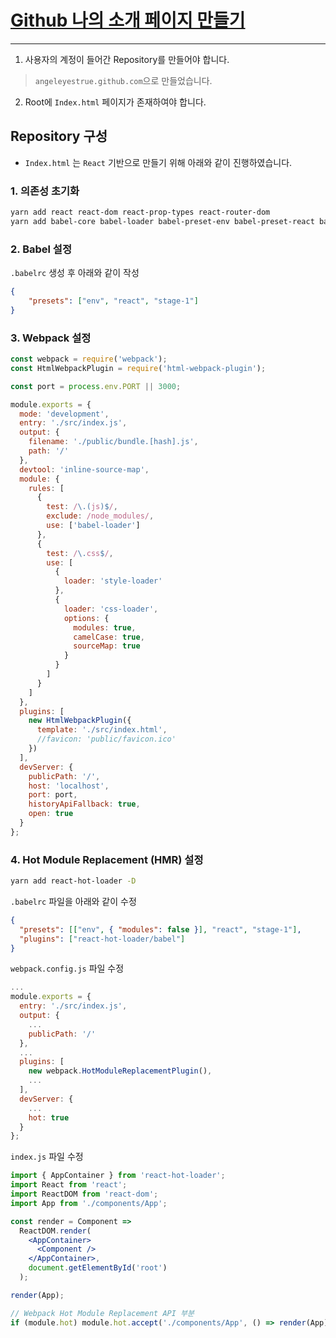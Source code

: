 # [Github 나의 소개 페이지 만들기](https://angeleyestrue.github.io/)
---

1. 사용자의 계정이 들어간 Repository를 만들어야 합니다.
> `angeleyestrue.github.com`으로 만들었습니다.

2. Root에 `Index.html` 페이지가 존재하여야 합니다.

## Repository 구성

- `Index.html` 는 `React` 기반으로 만들기 위해 아래와 같이 진행하였습니다.

### 1. 의존성 초기화

``` bash
yarn add react react-dom react-prop-types react-router-dom
yarn add babel-core babel-loader babel-preset-env babel-preset-react babel-preset-stage-1 css-loader style-loader html-webpack-plugin webpack webpack-dev-server webpack-cli -D
```

### 2. Babel 설정

`.babelrc` 생성 후 아래와 같이 작성
```json
{
    "presets": ["env", "react", "stage-1"]
}
```

### 3. Webpack 설정

``` javascript
const webpack = require('webpack');
const HtmlWebpackPlugin = require('html-webpack-plugin');

const port = process.env.PORT || 3000;

module.exports = {
  mode: 'development',  
  entry: './src/index.js',
  output: {
    filename: './public/bundle.[hash].js',
    path: '/'
  },
  devtool: 'inline-source-map',
  module: {
    rules: [
      {
        test: /\.(js)$/,
        exclude: /node_modules/,
        use: ['babel-loader']
      },
      {
        test: /\.css$/,
        use: [
          {
            loader: 'style-loader'
          },
          {
            loader: 'css-loader',
            options: {
              modules: true,
              camelCase: true,
              sourceMap: true
            }
          }
        ]
      }
    ]
  },
  plugins: [
    new HtmlWebpackPlugin({
      template: './src/index.html',
      //favicon: 'public/favicon.ico'
    })
  ],
  devServer: {
    publicPath: '/',
    host: 'localhost',
    port: port,
    historyApiFallback: true,
    open: true
  }
};
```

### 4. Hot Module Replacement (HMR) 설정

``` bash
yarn add react-hot-loader -D
```

`.babelrc` 파일을 아래와 같이 수정
``` json
{
  "presets": [["env", { "modules": false }], "react", "stage-1"],
  "plugins": ["react-hot-loader/babel"]
}
```

`webpack.config.js` 파일 수정
``` javascript
...
module.exports = {
  entry: './src/index.js',
  output: {
    ...
    publicPath: '/'
  },
  ...
  plugins: [
    new webpack.HotModuleReplacementPlugin(),
    ...
  ],
  devServer: {
    ...
    hot: true
  }
};
```

`index.js` 파일 수정
``` jsx
import { AppContainer } from 'react-hot-loader';
import React from 'react';
import ReactDOM from 'react-dom';
import App from './components/App';

const render = Component =>
  ReactDOM.render(
    <AppContainer>
      <Component />
    </AppContainer>,
    document.getElementById('root')
  );

render(App);

// Webpack Hot Module Replacement API 부분
if (module.hot) module.hot.accept('./components/App', () => render(App));
```